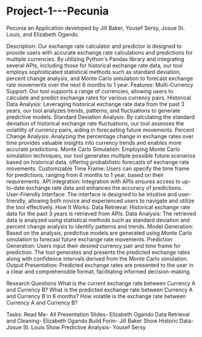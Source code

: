 # Project-1---Pecunia
Pecunia an Application developed by Jill Baker, Yousef Sersy, Josue St. Louis, and Elizabeth Ogando.

Description:
Our exchange rate calculator and predictor is designed to provide users with accurate exchange rate calculations and predictions for multiple currencies. By utilizing Python's Pandas library and integrating several APIs, including those for historical exchange rate data, our tool employs sophisticated statistical methods such as standard deviation, percent change analysis, and Monte Carlo simulation to forecast exchange rate movements over the next 6 months to 1 year.
Features:
Multi-Currency Support: Our tool supports a range of currencies, allowing users to calculate and predict exchange rates for various currency pairs.
Historical Data Analysis: Leveraging historical exchange rate data from the past 3 years, our tool analyzes trends, patterns, and fluctuations to generate predictive models.
Standard Deviation Analysis: By calculating the standard deviation of historical exchange rate fluctuations, our tool assesses the volatility of currency pairs, aiding in forecasting future movements.
Percent Change Analysis: Analyzing the percentage change in exchange rates over time provides valuable insights into currency trends and enables more accurate predictions.
Monte Carlo Simulation: Employing Monte Carlo simulation techniques, our tool generates multiple possible future scenarios based on historical data, offering probabilistic forecasts of exchange rate movements.
Customizable Time Frame: Users can specify the time frame for predictions, ranging from 6 months to 1 year, based on their requirements.
API Integration: Integration with APIs ensures access to up-to-date exchange rate data and enhances the accuracy of predictions.
User-Friendly Interface: The interface is designed to be intuitive and user-friendly, allowing both novice and experienced users to navigate and utilize the tool effectively.
How It Works:
Data Retrieval: Historical exchange rate data for the past 3 years is retrieved from APIs.
Data Analysis: The retrieved data is analyzed using statistical methods such as standard deviation and percent change analysis to identify patterns and trends.
Model Generation: Based on the analysis, predictive models are generated using Monte Carlo simulation to forecast future exchange rate movements.
Prediction Generation: Users input their desired currency pair and time frame for prediction. The tool generates and presents the predicted exchange rates along with confidence intervals derived from the Monte Carlo simulation.
Output Presentation: Predicted exchange rates are presented to the user in a clear and comprehensible format, facilitating informed decision-making.

Research Questions
What is the current exchange rate between Currency A and Currency B?
What is the predicted exchange rate between Currency A and Currency B in 6 months?
How volatile is the exchange rate between Currency A and Currency B?


Tasks:
Read Me- All
Presentation Slides- Elizabeth Ogando
Data Retrieval and Cleaning- Elizabeth Ogando
Build Form- Jill Baker
Show Historic Data- Josue St. Louis
Show Predictive Analysis- Yousef Sersy
